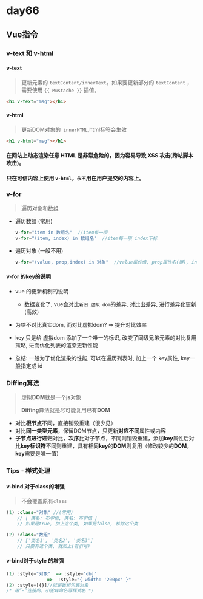 # day66

## Vue指令

### v-text 和 v-html

#### v-text

> 更新元素的 `textContent/innerText`。如果要更新部分的 `textContent` ，需要使用 `{{ Mustache }}` 插值。

```html
<h1 v-text="msg"></h1>
```

#### v-html

> 更新DOM对象的` innerHTML`,html标签会生效

```html
<h1 v-html="msg"></h1>
```

#### 在网站上动态渲染任意 HTML 是非常危险的，因为容易导致 XSS 攻击(跨站脚本攻击)。

#### 只在可信内容上使用 `v-html`，`永不`用在用户提交的内容上。

### v-for 

> 遍历对象和数组

- 遍历数组 (常用)

  ```js
  v-for="item in 数组名"  //item每一项
  v-for="(item, index) in 数组名"  //item每一项 index下标
  ```

- 遍历对象 (一般不用)

  ```js
  v-for="(value, prop,index) in 对象"  //value属性值, prop属性名(键), index索引
  ```

#### v-for 的key的说明

- vue 的更新机制的说明
  - 数据变化了, vue会对比`新旧 虚拟 dom`的差异,  对比出差异, 进行差异化更新 (高效)

- 为啥不对比真实dom, 而对比虚拟dom?  =>  提升对比效率

- key 只是给 虚拟dom 添加了一个唯一的标识, 改变了同级兄弟元素的对比复用策略, 进而优化列表的渲染更新性能

- 总结: 一般为了优化渲染的性能, 可以在遍历列表时, 加上一个 key属性, key一般指定成 id 

### Diffing算法

> 虚拟**DOM**就是一个**js**对象
>
> **Diffing**算法就是尽可能复用已有**DOM**

- 对比**根节点**不同，直接销毁重建（很少见）
- 对比**同一类型元素**，保留DOM节点，只更新**对应不同**属性或内容
- **子节点进行递归**对比，**次序**比对子节点，不同则销毁重建，添加**key**属性后对比**key标识符**不同则重建，具有相同**key**的**DOM**则复用（修改较少的**DOM**，**key**需要是唯一值）

### Tips - 样式处理

#### v-bind 对于class的增强

> 不会覆盖原有`class`

```js
(1) :class="对象" //(常用)
	// { 类名: 布尔值, 类名: 布尔值 } 
	// 如果是true, 加上这个类, 如果是false, 移除这个类

(2) :class="数组"
	// ['类名1', '类名2', '类名3']
	// 只要有这个类, 就加上(有引号)
```

#### v-bind对于style 的增强

```jsx
(1) :style="对象"  => :style="obj"
               =>  :style="{ width: '200px' }"
(2) :style=[{}]//就是数组包裹对象
/* 用“-”连接的，小驼峰命名写样式名 */
```

